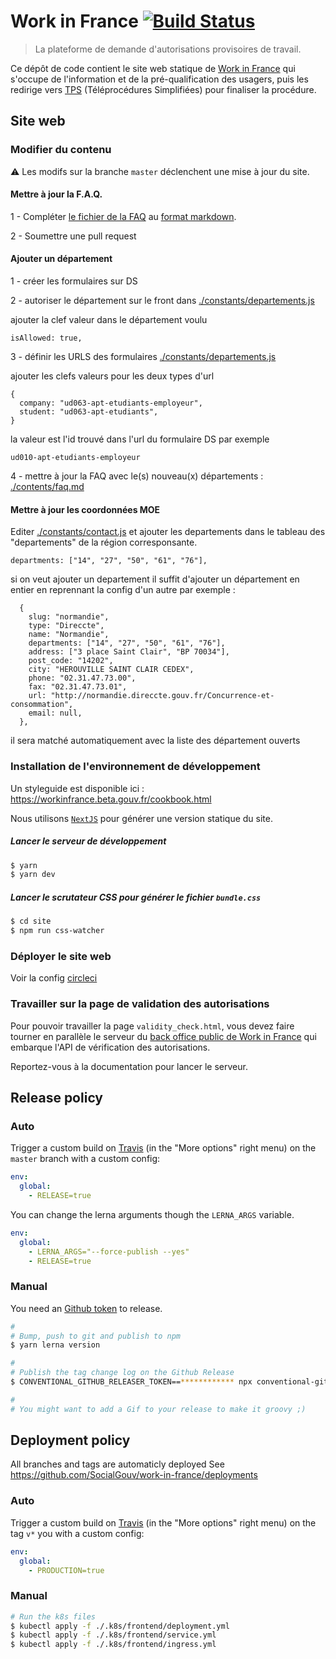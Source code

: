 # Work in France [![Build Status](https://travis-ci.com/SocialGouv/work-in-france.svg?branch=master)](https://travis-ci.com/SocialGouv/work-in-france)

> La plateforme de demande d'autorisations provisoires de travail.

Ce dépôt de code contient le site web statique de [Work in France](https://workinfrance.beta.gouv.fr) qui s'occupe de l'information et de la pré-qualification des usagers, puis les redirige vers [TPS](https://github.com/betagouv/tps) (Téléprocédures Simplifiées) pour finaliser la procédure.

## Site web

### Modifier du contenu

⚠ Les modifs sur la branche `master` déclenchent une mise à jour du site.

#### Mettre à jour la F.A.Q.

1 - Compléter [le fichier de la FAQ](https://github.com/SocialGouv/work-in-france/blob/v1.x/contents/faq.md) au [format markdown](https://fr.wikipedia.org/wiki/Markdown).

2 - Soumettre une pull request

#### Ajouter un département

1 - créer les formulaires sur DS

2 - autoriser le département sur le front dans [./constants/departements.js](./constants/departements.js)

ajouter la clef valeur dans le département voulu
```
isAllowed: true,
```

3 - définir les URLS des formulaires [./constants/departements.js](./constants/departements.js) 

ajouter les clefs valeurs pour les deux types d'url

```
{
  company: "ud063-apt-etudiants-employeur",
  student: "ud063-apt-etudiants",
}
```

la valeur est l'id trouvé dans l'url du formulaire DS par exemple
```
ud010-apt-etudiants-employeur
```

4 - mettre à jour la FAQ avec le(s) nouveau(x) départements : [./contents/faq.md](./contents/faq.md)

#### Mettre à jour les coordonnées MOE

Editer [./constants/contact.js](./constants/contact.js)
et ajouter les departements dans le tableau des "departements" de la région corresponsante.

```
departments: ["14", "27", "50", "61", "76"],
```

si on veut ajouter un departement il suffit d'ajouter un département en entier
en reprennant la config d'un autre par exemple : 

```
  {
    slug: "normandie",
    type: "Direccte",
    name: "Normandie",
    departments: ["14", "27", "50", "61", "76"],
    address: ["3 place Saint Clair", "BP 70034"],
    post_code: "14202",
    city: "HEROUVILLE SAINT CLAIR CEDEX",
    phone: "02.31.47.73.00",
    fax: "02.31.47.73.01",
    url: "http://normandie.direccte.gouv.fr/Concurrence-et-consommation",
    email: null,
  },
```

il sera matché automatiquement avec la liste des département ouverts

### Installation de l'environnement de développement

Un styleguide est disponible ici : https://workinfrance.beta.gouv.fr/cookbook.html

Nous utilisons [`NextJS`](https://nextjs.org/) pour générer une version statique du site.

##### Lancer le serveur de développement

```bash
$ yarn
$ yarn dev
```

##### Lancer le scrutateur CSS pour générer le fichier `bundle.css`

```bash
$ cd site
$ npm run css-watcher
```

### Déployer le site web

Voir la config [circleci](.circleci/config.yml)

### Travailler sur la page de validation des autorisations

Pour pouvoir travailler la page `validity_check.html`, vous devez faire tourner en parallèle le serveur du [back office public de Work in France](https://github.com/SocialGouv/work-in-france-bo-public) qui embarque l'API de vérification des autorisations.

Reportez-vous à la documentation pour lancer le serveur.

## Release policy

### Auto

Trigger a custom build on [Travis](https://travis-ci.com/SocialGouv/emjpm) (in the "More options" right menu) on the `master` branch with a custom config:

```yml
env:
  global:
    - RELEASE=true
```

You can change the lerna arguments though the `LERNA_ARGS` variable.

```yml
env:
  global:
    - LERNA_ARGS="--force-publish --yes"
    - RELEASE=true
```

### Manual

You need an [Github token](https://github.com/settings/tokens/new) to release.

```sh
#
# Bump, push to git and publish to npm
$ yarn lerna version

#
# Publish the tag change log on the Github Release
$ CONVENTIONAL_GITHUB_RELEASER_TOKEN==************ npx conventional-github-releaser -p angular

#
# You might want to add a Gif to your release to make it groovy ;)
```

## Deployment policy

All branches and tags are automaticly deployed
See https://github.com/SocialGouv/work-in-france/deployments

### Auto

Trigger a custom build on [Travis](https://travis-ci.com/SocialGouv/emjpm) (in the "More options" right menu) on the tag `v*` you  with a custom config:

```yml
env:
  global:
    - PRODUCTION=true
```

### Manual

```sh
# Run the k8s files
$ kubectl apply -f ./.k8s/frontend/deployment.yml
$ kubectl apply -f ./.k8s/frontend/service.yml
$ kubectl apply -f ./.k8s/frontend/ingress.yml
```
